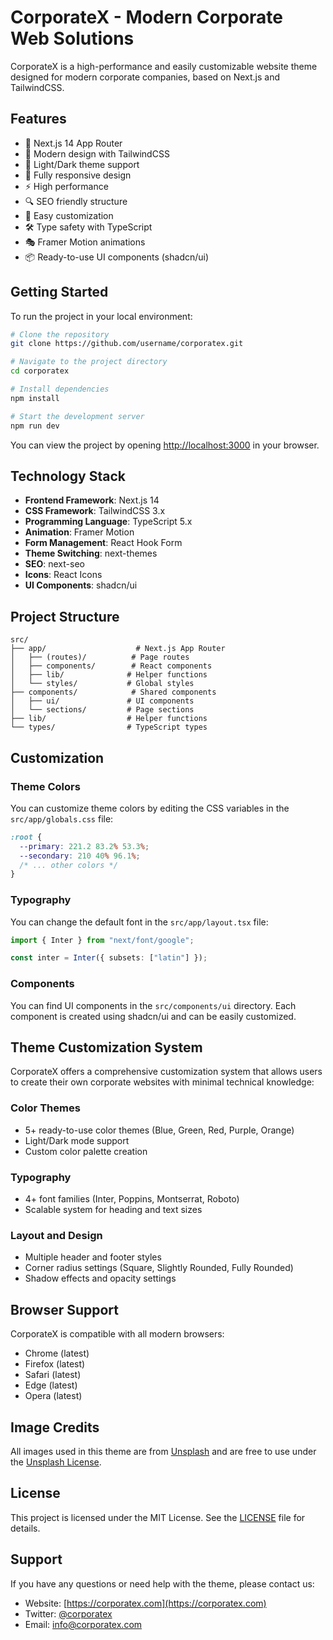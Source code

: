 # CorporateX - Modern Corporate Web Solutions

CorporateX is a high-performance and easily customizable website theme designed for modern corporate companies, based on Next.js and TailwindCSS.

## Features

- 🚀 Next.js 14 App Router
- 💅 Modern design with TailwindCSS
- 🌙 Light/Dark theme support
- 📱 Fully responsive design
- ⚡ High performance
- 🔍 SEO friendly structure
- 🎨 Easy customization
- 🛠️ Type safety with TypeScript
- 🎭 Framer Motion animations
- 📦 Ready-to-use UI components (shadcn/ui)

## Getting Started

To run the project in your local environment:

```bash
# Clone the repository
git clone https://github.com/username/corporatex.git

# Navigate to the project directory
cd corporatex

# Install dependencies
npm install

# Start the development server
npm run dev
```

You can view the project by opening [http://localhost:3000](http://localhost:3000) in your browser.

## Technology Stack

- **Frontend Framework**: Next.js 14
- **CSS Framework**: TailwindCSS 3.x
- **Programming Language**: TypeScript 5.x
- **Animation**: Framer Motion
- **Form Management**: React Hook Form
- **Theme Switching**: next-themes
- **SEO**: next-seo
- **Icons**: React Icons
- **UI Components**: shadcn/ui

## Project Structure

```
src/
├── app/                    # Next.js App Router
│   ├── (routes)/          # Page routes
│   ├── components/        # React components
│   ├── lib/              # Helper functions
│   └── styles/           # Global styles
├── components/            # Shared components
│   ├── ui/               # UI components
│   └── sections/         # Page sections
├── lib/                  # Helper functions
└── types/                # TypeScript types
```

## Customization

### Theme Colors

You can customize theme colors by editing the CSS variables in the `src/app/globals.css` file:

```css
:root {
  --primary: 221.2 83.2% 53.3%;
  --secondary: 210 40% 96.1%;
  /* ... other colors */
}
```

### Typography

You can change the default font in the `src/app/layout.tsx` file:

```typescript
import { Inter } from "next/font/google";

const inter = Inter({ subsets: ["latin"] });
```

### Components

You can find UI components in the `src/components/ui` directory. Each component is created using shadcn/ui and can be easily customized.

## Theme Customization System

CorporateX offers a comprehensive customization system that allows users to create their own corporate websites with minimal technical knowledge:

### Color Themes
- 5+ ready-to-use color themes (Blue, Green, Red, Purple, Orange)
- Light/Dark mode support
- Custom color palette creation

### Typography
- 4+ font families (Inter, Poppins, Montserrat, Roboto)
- Scalable system for heading and text sizes

### Layout and Design
- Multiple header and footer styles
- Corner radius settings (Square, Slightly Rounded, Fully Rounded)
- Shadow effects and opacity settings

## Browser Support

CorporateX is compatible with all modern browsers:
- Chrome (latest)
- Firefox (latest)
- Safari (latest)
- Edge (latest)
- Opera (latest)

## Image Credits

All images used in this theme are from [Unsplash](https://unsplash.com/) and are free to use under the [Unsplash License](https://unsplash.com/license).

## License

This project is licensed under the MIT License. See the [LICENSE](LICENSE) file for details.

## Support

If you have any questions or need help with the theme, please contact us:

- Website: [https://corporatex.com](https://corporatex.com)
- Twitter: [@corporatex](https://twitter.com/corporatex)
- Email: info@corporatex.com
